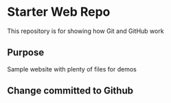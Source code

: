 # Starter Web Repo

This repository is for showing how Git and GitHub work

## Purpose

Sample website with plenty of files for demos

## Change committed to Github
